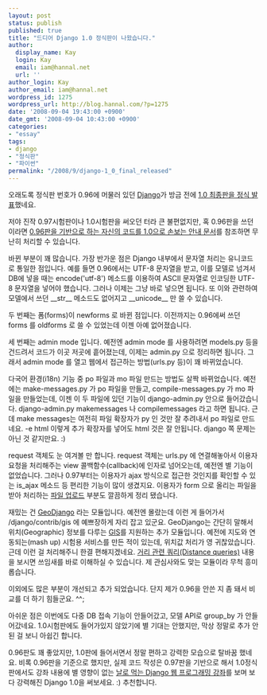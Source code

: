 ```yaml
---
layout: post
status: publish
published: true
title: "드디어 Django 1.0 정식판이 나왔습니다."
author:
  display_name: Kay
  login: Kay
  email: iam@hannal.net
  url: ''
author_login: Kay
author_email: iam@hannal.net
wordpress_id: 1275
wordpress_url: http://blog.hannal.com/?p=1275
date: '2008-09-04 19:43:00 +0900'
date_gmt: '2008-09-04 10:43:00 +0900'
categories:
- "essay"
tags:
- django
- "정식판"
- "파이썬"
permalink: "/2008/9/django-1_0_final_released"
---
```

<p>오래도록 정식판 번호가 0.96에 머물러 있던 <a href="http://www.djangoproject.com">Django</a>가 방금 전에 <a href="http://www.djangoproject.com/weblog/2008/sep/03/1/">1.0 최종판을 정식 발표</a>했네요.</p>
<p>저야 진작 0.97시험판이나 1.0시험판을 써오던 터라 큰 불편없지만, 혹 0.96판을 쓰던 이라면 <a href="http://docs.djangoproject.com/en/dev/releases/1.0-porting-guide/">0.96판을 기반으로 하는 자신의 코드를 1.0으로 손보는 안내 문서</a>를 참조하면 무난히 처리할 수 있습니다.</p>
<p>바뀐 부분이 꽤 많습니다. 가장 반가운 점은 Django 내부에서 문자열 처리는 유니코드로 통일한 점입니다. 예를 들면 0.96에서는 UTF-8 문자열을 받고, 이를 모델로 넘겨서 DB에 넣을 때는 encode('utf-8') 메소드를 이용하여 ASCII 문자열로 인코딩한 UTF-8 문자열을 넣어야 했습니다. 그러나 이제는 그냥 바로 넣으면 됩니다. 또 이와 관련하여 모델에서 쓰던 __str__ 메소드도 없어지고 __unicode__ 만 쓸 수 있습니다.</p>
<p>두 번째는 폼(forms)이 newforms 로 바뀐 점입니다. 이전까지는 0.96에써 쓰던 forms 를 oldforms 로 쓸 수 있었는데 이젠 아예 없어졌습니다.</p>
<p>세 번째는 admin mode 입니다. 예전엔 admin mode 를 사용하려면 models.py 등을 건드려서 코드가 이곳 저곳에 흩어졌는데, 이제는 admin.py 으로 정리하면 됩니다. 그래서 admin mode 를 열고 웹에서 접근하는 방법(urls.py 등)이 꽤 바뀌었습니다.</p>
<p>다국어 환경(i18n) 기능 중 po 파일과 mo 파일 만드는 방법도 살짝 바뀌었습니다. 예전에는 make-messages.py 가 po 파일을 만들고, compile-messages.py 가 mo 파일을 만들었는데, 이젠 이 두 파일에 있던 기능이 django-admin.py 안으로 들어갔습니다. django-admin.py  makemessages 나 compilemessages 라고 하면 됩니다. 근데 make messages는 여전히 파일 확장자가 py 인 것만 잘 추려내서 po 파일로 만드네요. -e html 이렇게 추가 확장자를 넣어도 html 것은 잘 안됩니다. django 쪽 문제는 아닌 것 같지만요. :)</p>
<p>request 객체도 눈 여겨볼 만 합니다. request 객체는 urls.py 에 연결해놓아서 이용자 요청을 처리해주는 view 콜백함수(callback)에 인자로 넘어오는데, 예전엔 별 기능이 없었습니다. 그러나 0.97부터는 이용자가 ajax 방식으로 접근한 것인지를 확인할 수 있는 is_ajax 메소드 등 편리한 기능이 많이 생겼지요. 이용자가 form 으로 올리는 파일을 받아 처리하는 <a href="http://docs.djangoproject.com/en/dev/topics/http/file-uploads/">파일 업로드</a> 부분도 깔끔하게 정리 됐습니다.</p>
<p>재밌는 건 <a href="http://geodjango.org">GeoDjango</a> 라는 모듈입니다. 예전엔 몰랐는데 이런 게 들어가서 /django/contrib/gis 에 예쁘장하게 자리 잡고 있군요. GeoDjango는 간단히 말해서 위치(Geographic) 정보를 다루는 <a href="http://en.wikipedia.org/wiki/Geographic_information_system">GIS</a>를 지원하는 추가 모듈입니다. 예전에 지도와 연동되는(mash up) 시험용 서비스를 만든 적이 있는데, 위치값 처리가 영 귀찮았습니다. 근데 이런 걸 처리해주니 한결 편해지겠네요. <a href="http://geodjango.org/docs/db-api.html#distance-queries">거리 관련 쿼리(Distance queries)</a> 내용을 보시면 쓰임새를 바로 이해하실 수 있습니다. 제 관심사와도 맞는 모듈이라 무척 흥미롭습니다.</p>
<p>이외에도 많은 부분이 개선되고 추가 되었습니다. 단지 제가 0.96을 안쓴 지 좀 돼서 비교를 더 하기 힘들군요. ^^;</p>
<p>아쉬운 점은 이번에도 다중 DB 접속 기능이 안들어갔고, 모델 API로 group_by 가 안들어갔네요. 1.0시험판에도 들어가있지 않았기에 별 기대는 안했지만, 막상 정말로 추가 안된 걸 보니 아쉽긴 합니다.</p>
<p>0.96판도 꽤 좋았지만, 1.0판에 들어서면서 정말 편하고 강력한 모습으로 탈바꿈 했네요. 비록 0.96판을 기준으로 했지만, 실제 코드 작성은 0.97판을 기반으로 해서 1.0정식판에서도 강좌 내용에 별 영향이 없는 <a href="http://blog.hannal.com/01-python_django_lecture/">날로 먹는 Django 웹 프로그래밍 강좌</a>를 보며 보다 강력해진 Django 1.0을 써보세요. :) 추천합니다.</p>
